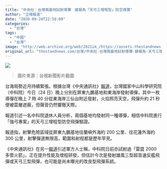 ```yaml
---
title: "中央社：台灣兩基地試射導彈　據報為「天弓三增程型」防空導彈"
author: "立場報道"
date: "2020-09-24T22:50:00"
categories:
  - "台灣"
tags:
  - "中國"
  - "台灣"
image: "http://web.archive.org/web/2021im_/https://assets.thestandnews.com/media/photos/Untitled-1-20_Tlk74_V0flXUB.png"
original_url: "thestandnews.com/台灣/中央社-台灣兩基地試射導彈-據報為-天弓三增程型-防空導彈"
---
```

![](http://web.archive.org/web/2021im_/https://assets.thestandnews.com/media/photos/Untitled-1-20_Tlk74_V0flXUB.png)
> 圖片來源：台視新聞影片截圖

台海局勢近月持續緊張。根據台灣《中央通訊社》[報道](http://web.archive.org/web/20211229132631/https://www.cna.com.tw/news/firstnews/202009240343.aspx)，台灣國家中山科學研究院（中科院）今日（24 日）晚上分別在屏東九鵬基地和東海岸發射導彈，其中一枚導彈在晚上 7 時 40 分從東海岸三仙台附近發射，火焰照亮天空，飛彈升約 21 秒便被雲層遮蔽，但聲音仍然響徹天際。

報道引述一名中科院退休人員分析，兩個基地均發射同一種導彈，相信中科院進行「強弓專案」的天弓三增程型防空飛彈驗證。

報道指，射擊危險區域從屏東九鵬基地往蘭嶼外海約 200 公里、往花蓮外海約 300 公里，射擊彈道無限高，範圍和射程都是歷年罕見。

《中央通訊社》在另一[報道](http://web.archive.org/web/20211229132631/https://www.cna.com.tw/news/aipl/202009240154.aspx)引述軍方人士稱，中科院日前亦試射過「雷霆 2000 多管火箭」，正在提升性能及增程研發，但估計今次是發射雄風三型超音速反艦飛彈或天弓三型飛彈，也可能是尚未曝光的改良型飛彈系統。